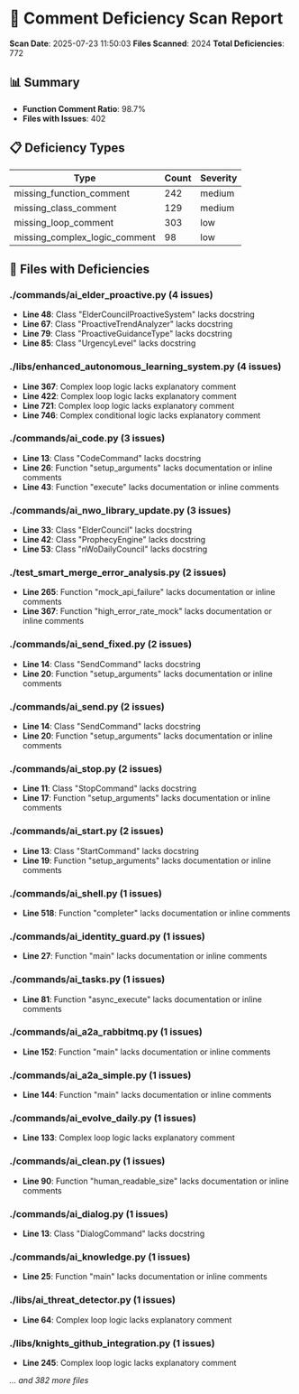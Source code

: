 # 💬 Comment Deficiency Scan Report

**Scan Date**: 2025-07-23 11:50:03
**Files Scanned**: 2024
**Total Deficiencies**: 772

## 📊 Summary

- **Function Comment Ratio**: 98.7%
- **Files with Issues**: 402

## 📋 Deficiency Types

| Type | Count | Severity |
|------|--------|----------|
| missing_function_comment | 242 | medium |
| missing_class_comment | 129 | medium |
| missing_loop_comment | 303 | low |
| missing_complex_logic_comment | 98 | low |

## 📂 Files with Deficiencies

### ./commands/ai_elder_proactive.py (4 issues)

- **Line 48**: Class "ElderCouncilProactiveSystem" lacks docstring
- **Line 67**: Class "ProactiveTrendAnalyzer" lacks docstring
- **Line 79**: Class "ProactiveGuidanceType" lacks docstring
- **Line 85**: Class "UrgencyLevel" lacks docstring

### ./libs/enhanced_autonomous_learning_system.py (4 issues)

- **Line 367**: Complex loop logic lacks explanatory comment
- **Line 422**: Complex loop logic lacks explanatory comment
- **Line 721**: Complex loop logic lacks explanatory comment
- **Line 746**: Complex conditional logic lacks explanatory comment

### ./commands/ai_code.py (3 issues)

- **Line 13**: Class "CodeCommand" lacks docstring
- **Line 26**: Function "setup_arguments" lacks documentation or inline comments
- **Line 43**: Function "execute" lacks documentation or inline comments

### ./commands/ai_nwo_library_update.py (3 issues)

- **Line 33**: Class "ElderCouncil" lacks docstring
- **Line 42**: Class "ProphecyEngine" lacks docstring
- **Line 53**: Class "nWoDailyCouncil" lacks docstring

### ./test_smart_merge_error_analysis.py (2 issues)

- **Line 265**: Function "mock_api_failure" lacks documentation or inline comments
- **Line 367**: Function "high_error_rate_mock" lacks documentation or inline comments

### ./commands/ai_send_fixed.py (2 issues)

- **Line 14**: Class "SendCommand" lacks docstring
- **Line 20**: Function "setup_arguments" lacks documentation or inline comments

### ./commands/ai_send.py (2 issues)

- **Line 14**: Class "SendCommand" lacks docstring
- **Line 20**: Function "setup_arguments" lacks documentation or inline comments

### ./commands/ai_stop.py (2 issues)

- **Line 11**: Class "StopCommand" lacks docstring
- **Line 17**: Function "setup_arguments" lacks documentation or inline comments

### ./commands/ai_start.py (2 issues)

- **Line 13**: Class "StartCommand" lacks docstring
- **Line 19**: Function "setup_arguments" lacks documentation or inline comments

### ./commands/ai_shell.py (1 issues)

- **Line 518**: Function "completer" lacks documentation or inline comments

### ./commands/ai_identity_guard.py (1 issues)

- **Line 27**: Function "main" lacks documentation or inline comments

### ./commands/ai_tasks.py (1 issues)

- **Line 81**: Function "async_execute" lacks documentation or inline comments

### ./commands/ai_a2a_rabbitmq.py (1 issues)

- **Line 152**: Function "main" lacks documentation or inline comments

### ./commands/ai_a2a_simple.py (1 issues)

- **Line 144**: Function "main" lacks documentation or inline comments

### ./commands/ai_evolve_daily.py (1 issues)

- **Line 133**: Complex loop logic lacks explanatory comment

### ./commands/ai_clean.py (1 issues)

- **Line 90**: Function "human_readable_size" lacks documentation or inline comments

### ./commands/ai_dialog.py (1 issues)

- **Line 13**: Class "DialogCommand" lacks docstring

### ./commands/ai_knowledge.py (1 issues)

- **Line 25**: Function "main" lacks documentation or inline comments

### ./libs/ai_threat_detector.py (1 issues)

- **Line 64**: Complex loop logic lacks explanatory comment

### ./libs/knights_github_integration.py (1 issues)

- **Line 245**: Complex loop logic lacks explanatory comment

*... and 382 more files*